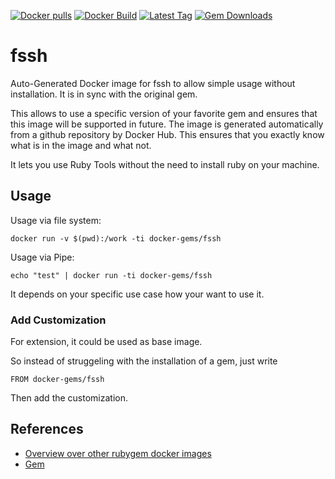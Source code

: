 [![Docker pulls](https://img.shields.io/docker/pulls/rubygem/fssh.svg)](https://hub.docker.com/r/rubygem/fssh/)
[![Docker Build](https://img.shields.io/docker/automated/rubygem/fssh.svg)](https://hub.docker.com/r/rubygem/fssh/)
[![Latest Tag](https://img.shields.io/github/tag/docker-rubygem/fssh.svg)](https://hub.docker.com/r/rubygem/fssh/)
[![Gem Downloads](https://img.shields.io/gem/dt/fssh.svg)](https://rubygems.org/gems/fssh/)
# fssh

Auto-Generated Docker image for fssh to allow simple usage without installation.
It is in sync with the original gem.

This allows to use a specific version of your favorite gem and ensures that this image will be supported in future.
The image is generated automatically from a github repository by Docker Hub.
This ensures that you exactly know what is in the image and what not.

It lets you use Ruby Tools without the need to install ruby on your machine.

## Usage

Usage via file system:

`docker run -v $(pwd):/work -ti docker-gems/fssh`

Usage via Pipe:

`echo "test" | docker run -ti docker-gems/fssh`

It depends on your specific use case how your want to use it.

### Add Customization

For extension, it could be used as base image.

So instead of struggeling with the installation of a gem, just write

`FROM docker-gems/fssh`

Then add the customization.

## References

 - [Overview over other rubygem docker images](https://github.com/thinkbot/docker-rubygem)
 - [Gem](https://rubygems.org/gems/fssh/)

